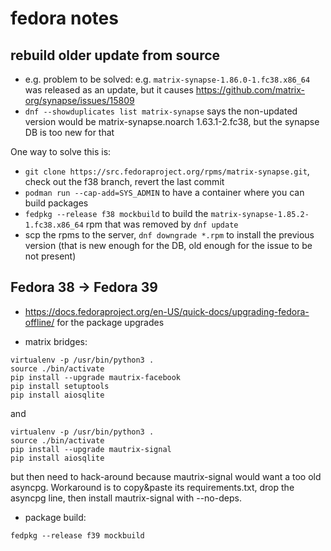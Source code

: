# fedora notes

## rebuild older update from source

- e.g. problem to be solved: e.g. `matrix-synapse-1.86.0-1.fc38.x86_64` was released as an update, but
it causes <https://github.com/matrix-org/synapse/issues/15809>
- `dnf --showduplicates list matrix-synapse` says the non-updated version would be
  matrix-synapse.noarch 1.63.1-2.fc38, but the synapse DB is too new for that

One way to solve this is:

- `git clone https://src.fedoraproject.org/rpms/matrix-synapse.git`, check out the f38 branch,
  revert the last commit
- `podman run --cap-add=SYS_ADMIN` to have a container where you can build packages
- `fedpkg --release f38 mockbuild` to build the `matrix-synapse-1.85.2-1.fc38.x86_64` rpm that was
  removed by `dnf update`
- scp the rpms to the server, `dnf downgrade *.rpm` to install the previous version (that is new
  enough for the DB, old enough for the issue to be not present)

## Fedora 38 -> Fedora 39

- <https://docs.fedoraproject.org/en-US/quick-docs/upgrading-fedora-offline/> for the package upgrades

- matrix bridges:

```
virtualenv -p /usr/bin/python3 .
source ./bin/activate
pip install --upgrade mautrix-facebook
pip install setuptools
pip install aiosqlite
```

and

```
virtualenv -p /usr/bin/python3 .
source ./bin/activate
pip install --upgrade mautrix-signal
pip install aiosqlite
```

but then need to hack-around because mautrix-signal would want a too old asyncpg. Workaround is to
copy&paste its requirements.txt, drop the asyncpg line, then install mautrix-signal with --no-deps.

- package build:

```
fedpkg --release f39 mockbuild
```
